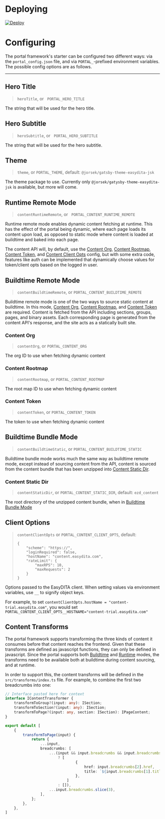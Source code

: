 # Deploying
[![Deploy](https://www.netlify.com/img/deploy/button.svg)](https://app.netlify.com/start/deploy?repository=https://gitlab.com/Jorsek/portal/gatsby-starter-easydita)

# Configuring

The portal framework's starter can be configured two different ways: via the `portal_config.json` file, and via `PORTAL_`-prefixed environment variables. The possible config options are as follows.

---

## Hero Title 
> `heroTitle`, or ` PORTAL_HERO_TITLE`

The string that will be used for the hero title.

## Hero Subtitle
> `heroSubtitle`, or ` PORTAL_HERO_SUBTITLE`

The string that will be used for the hero subtitle.

## Theme
> `theme`, or `PORTAL_THEME`, default: `@jorsek/gatsby-theme-easydita-jsk`

The theme package to use. Currently only `@jorsek/gatysby-theme-easydita-jsk` is available, but more will come.

## Runtime Remote Mode 
> `contentRuntimeRemote`, or ` PORTAL_CONTENT_RUNTIME_REMOTE`

Runtime remote mode enables dynamic content fetching at runtime. This has the effect of the portal being dynamic, where each page loads its content upon load, as opposed to static mode where content is loaded at buildtime and baked into each page.

The content API will, by default, use the [Content Org](#content-org), [Content Rootmap](#content-rootmap), [Content Token](#content-token), and [Content Client Opts](#content-cilent-opts) config, but with some extra code, features like auth can be implemented that dynamically choose values for token/client opts based on the logged in user.

## Buildtime Remote Mode 
> `contentBuildtimeRemote`, or `PORTAL_CONTENT_BUILDTIME_REMOTE`

Buildtime remote mode is one of the two ways to source static content at buildtime. In this mode, [Content Org](#content-org), [Content Rootmap](#content-rootmap), and [Content Token](#content-token) are required. Content is fetched from the API including sections, groups, pages, and binary assets. Each corresponding page is generated from the content API's response, and the site acts as a statically built site.

### Content Org 
> `contentOrg`, or `PORTAL_CONTENT_ORG`

The org ID to use when fetching dynamic content

### Content Rootmap 
> `contentRootmap`, or `PORTAL_CONTENT_ROOTMAP`

The root map ID to use when fetching dynamic content

### Content Token 
> `contentToken`, or `PORTAL_CONTENT_TOKEN`

The token to use when fetching dynamic content

## Buildtime Bundle Mode 
> `contentBuildtimeStatic`, or `PORTAL_CONTENT_BUILDTIME_STATIC`

Buildtime bundle mode works much the same way as buildtime remote mode, except instead of sourcing content from the API, content is sourced from the content bundle that has been unzipped into [Content Static Dir](#content-static-dir).

### Content Static Dir
> `contentStaticDir`, or `PORTAL_CONTENT_STATIC_DIR`, default: `ezd_content`

The root directory of the unzipped content bundle, when in [Buildtime Bundle Mode](#buildtime-bundle-mode)

## Client Options
> `contentClientOpts` or `PORTAL_CONTENT_CLIENT_OPTS`, default: 
> ```
> {
>     "scheme": "https://",
>     "loginRequired": false,
>     "hostName": "content.easydita.com",
>     "rateLimit": {
>         "maxRPS": 10,
>         "maxRequests": 2
>     }
> }
> ```

Options passed to the EasyDITA client. When setting values via environment variables, use `__` to signify object keys. 

For example, to set `contentClientOpts.hostName = "content-trial.easydita.com"`, you would set `PORTAL_CONTENT_CLIENT_OPTS__HOSTNAME="content-trial.easydita.com"`

## Content Transforms

The portal framework supports transforming the three kinds of content it consumes before that content reaches the frontend. Given that these transforms are defined as javascript functions, they can only be defined in javascript. Since the portal supports both [Build](#buildtime-bundle-mode)[time](#buildtime-remote-mode) and [Runtime](#runtime-remote-mode) modes, the transforms need to be available both at buildtime during content sourcing, and at runtime. 

In order to support this, the content transforms will be defined in the `src/transforms/index.ts` file. For example, to combine the first two breadcrumbs into one:

```typescript
// Interface pasted here for context
interface IContentTransformer {
    transformToGroup?(input: any): ISection;
    transformToSection?(input: any): ISection;
    transformToPage?(input: any, section: ISection): IPageContent;
}

export default [
    {
        transformToPage(input) {
            return {
                ...input,
                breadcrumbs: [
                    ...(input && input.breadcrumbs && input.breadcrumbs[2]
                        ? [
                                {
                                    href: input.breadcrumbs[2].href,
                                    title: `${input.breadcrumbs[1].title} (${input.breadcrumbs[2].title})`,
                                },
                            ]
                        : []),
                    ...input.breadcrumbs.slice(3),
                ],
            };
        },
    },
]
```